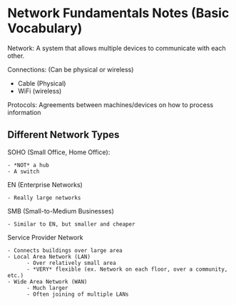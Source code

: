 # Network Fundamentals Notes (Basic Vocabulary)

Network: A system that allows multiple devices to communicate with each other.

Connections: (Can be physical or wireless)

- Cable (Physical)
- WiFi (wireless)
  
Protocols: Agreements between machines/devices on how to process information

## Different Network Types

SOHO (Small Office, Home Office): 

    - *NOT* a hub
    - A switch
    
EN (Enterprise Networks)

    - Really large networks
    
SMB (Small-to-Medium Businesses)

    - Similar to EN, but smaller and cheaper
    
Service Provider Network

    - Connects buildings over large area
    - Local Area Network (LAN)
          - Over relatively small area
          - *VERY* flexible (ex. Network on each floor, over a community, etc.)
    - Wide Area Network (WAN)
          - Much larger
          - Often joining of multiple LANs
